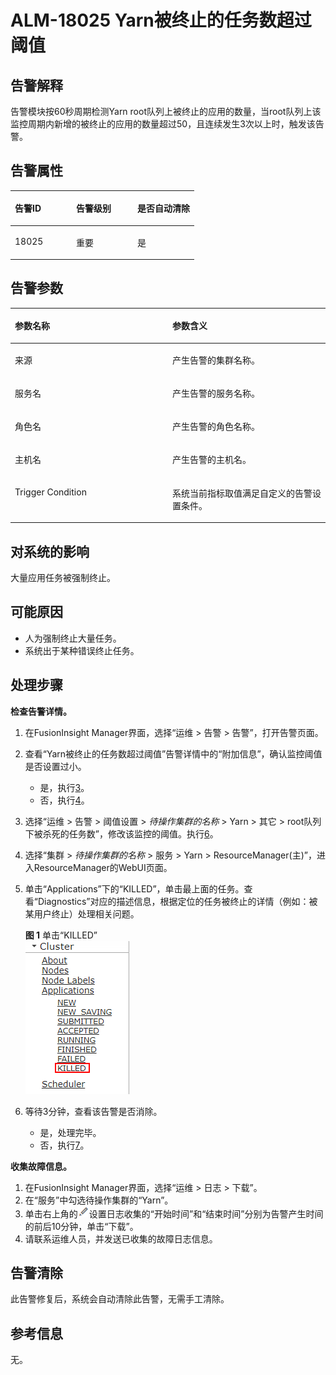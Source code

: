 # ALM-18025 Yarn被终止的任务数超过阈值<a name="ALM-18025"></a>

## 告警解释<a name="section31658481"></a>

告警模块按60秒周期检测Yarn root队列上被终止的应用的数量，当root队列上该监控周期内新增的被终止的应用的数量超过50，且连续发生3次以上时，触发该告警。

## 告警属性<a name="section16490876"></a>

<a name="table7825795184"></a>
<table><thead align="left"><tr id="row10829199161819"><th class="cellrowborder" valign="top" width="33.33333333333333%" id="mcps1.1.4.1.1"><p id="p7830149181817"><a name="p7830149181817"></a><a name="p7830149181817"></a>告警ID</p>
</th>
<th class="cellrowborder" valign="top" width="33.33333333333333%" id="mcps1.1.4.1.2"><p id="p4832169171818"><a name="p4832169171818"></a><a name="p4832169171818"></a>告警级别</p>
</th>
<th class="cellrowborder" valign="top" width="33.33333333333333%" id="mcps1.1.4.1.3"><p id="p7834295185"><a name="p7834295185"></a><a name="p7834295185"></a>是否自动清除</p>
</th>
</tr>
</thead>
<tbody><tr id="row11834698184"><td class="cellrowborder" valign="top" width="33.33333333333333%" headers="mcps1.1.4.1.1 "><p id="p138359915188"><a name="p138359915188"></a><a name="p138359915188"></a>18025</p>
</td>
<td class="cellrowborder" valign="top" width="33.33333333333333%" headers="mcps1.1.4.1.2 "><p id="p108361599186"><a name="p108361599186"></a><a name="p108361599186"></a>重要</p>
</td>
<td class="cellrowborder" valign="top" width="33.33333333333333%" headers="mcps1.1.4.1.3 "><p id="p1083810991819"><a name="p1083810991819"></a><a name="p1083810991819"></a>是</p>
</td>
</tr>
</tbody>
</table>

## 告警参数<a name="section14200159"></a>

<a name="table15448152818187"></a>
<table><thead align="left"><tr id="row2451192861813"><th class="cellrowborder" valign="top" width="50%" id="mcps1.1.3.1.1"><p id="p445318287184"><a name="p445318287184"></a><a name="p445318287184"></a>参数名称</p>
</th>
<th class="cellrowborder" valign="top" width="50%" id="mcps1.1.3.1.2"><p id="p14455152871817"><a name="p14455152871817"></a><a name="p14455152871817"></a>参数含义</p>
</th>
</tr>
</thead>
<tbody><tr id="row077613291817"><td class="cellrowborder" valign="top" width="50%" headers="mcps1.1.3.1.1 "><p id="p13858113752316"><a name="p13858113752316"></a><a name="p13858113752316"></a>来源</p>
</td>
<td class="cellrowborder" valign="top" width="50%" headers="mcps1.1.3.1.2 "><p id="p19312851019"><a name="p19312851019"></a><a name="p19312851019"></a>产生告警的集群名称。</p>
</td>
</tr>
<tr id="row8457102815185"><td class="cellrowborder" valign="top" width="50%" headers="mcps1.1.3.1.1 "><p id="p39123317"><a name="p39123317"></a><a name="p39123317"></a>服务名</p>
</td>
<td class="cellrowborder" valign="top" width="50%" headers="mcps1.1.3.1.2 "><p id="p66771667"><a name="p66771667"></a><a name="p66771667"></a>产生告警的服务名称。</p>
</td>
</tr>
<tr id="row846182891817"><td class="cellrowborder" valign="top" width="50%" headers="mcps1.1.3.1.1 "><p id="p37226997"><a name="p37226997"></a><a name="p37226997"></a>角色名</p>
</td>
<td class="cellrowborder" valign="top" width="50%" headers="mcps1.1.3.1.2 "><p id="p20205523"><a name="p20205523"></a><a name="p20205523"></a>产生告警的角色名称。</p>
</td>
</tr>
<tr id="row1863012571189"><td class="cellrowborder" valign="top" width="50%" headers="mcps1.1.3.1.1 "><p id="p51620924"><a name="p51620924"></a><a name="p51620924"></a>主机名</p>
</td>
<td class="cellrowborder" valign="top" width="50%" headers="mcps1.1.3.1.2 "><p id="p55361472"><a name="p55361472"></a><a name="p55361472"></a>产生告警的主机名。</p>
</td>
</tr>
<tr id="row76301557131813"><td class="cellrowborder" valign="top" width="50%" headers="mcps1.1.3.1.1 "><p id="p26086497"><a name="p26086497"></a><a name="p26086497"></a>Trigger Condition</p>
</td>
<td class="cellrowborder" valign="top" width="50%" headers="mcps1.1.3.1.2 "><p id="p32631511"><a name="p32631511"></a><a name="p32631511"></a>系统当前指标取值满足自定义的告警设置条件。</p>
</td>
</tr>
</tbody>
</table>

## 对系统的影响<a name="section60692571"></a>

大量应用任务被强制终止。

## 可能原因<a name="section9362234"></a>

-   人为强制终止大量任务。
-   系统出于某种错误终止任务。

## 处理步骤<a name="section18537579256"></a>

**检查告警详情。**

1.  在FusionInsight Manager界面，选择“运维 \> 告警 \> 告警”，打开告警页面。
2.  查看“Yarn被终止的任务数超过阈值”告警详情中的“附加信息”，确认监控阈值是否设置过小。
    -   是，执行[3](#li88991487294)。
    -   否，执行[4](#li195342313207)。

3.  <a name="li88991487294"></a>选择“运维 \> 告警 \> 阈值设置 \>  _待操作集群的名称_  \> Yarn \> 其它 \> root队列下被杀死的任务数”，修改该监控的阈值。执行[6](#li64965179612)。
4.  <a name="li195342313207"></a>选择“集群 \>  _待操作集群的名称_  \> 服务 \> Yarn \> ResourceManager\(主\)”，进入ResourceManager的WebUI页面。
5.  单击“Applications”下的“KILLED”，单击最上面的任务。查看“Diagnostics”对应的描述信息，根据定位的任务被终止的详情（例如：被某用户终止）处理相关问题。

    **图 1**  单击“KILLED”<a name="fig152618368711"></a>  
    ![](figures/单击-KILLED.png "单击-KILLED")

6.  <a name="li64965179612"></a>等待3分钟，查看该告警是否消除。
    -   是，处理完毕。
    -   否，执行[7](#li76841314475)。


**收集故障信息。**

1.  <a name="li76841314475"></a>在FusionInsight Manager界面，选择“运维 \> 日志 \> 下载”。
2.  在“服务”中勾选待操作集群的“Yarn”。
3.  单击右上角的![](figures/zh-cn_image_0263895873.png)设置日志收集的“开始时间”和“结束时间”分别为告警产生时间的前后10分钟，单击“下载”。
4.  请联系运维人员，并发送已收集的故障日志信息。

## 告警清除<a name="section169311343318"></a>

此告警修复后，系统会自动清除此告警，无需手工清除。

## 参考信息<a name="section20143465"></a>

无。

